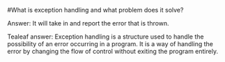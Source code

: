 #What is exception handling and what problem does it solve?

Answer:
It will take in and report the error that is thrown.

Tealeaf answer:
Exception handling is a structure used to handle the possibility of an error occurring in a program. It is a way of handling the error by changing the flow of control without exiting the program entirely.